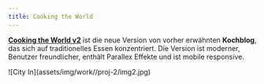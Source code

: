 ```yaml
---
title: Cooking the World
---
```

<p><strong><a href="http://cooking-the-world.com">Cooking the World v2</a></strong> ist die neue Version von vorher erwähnten <strong>Kochblog</strong>, das sich auf traditionelles Essen konzentriert. Die Version ist moderner, Benutzer freundlicher, enthält Parallex Effekte und ist mobile responsive.</p>
![City In](assets/img/work//proj-2/img2.jpg)
